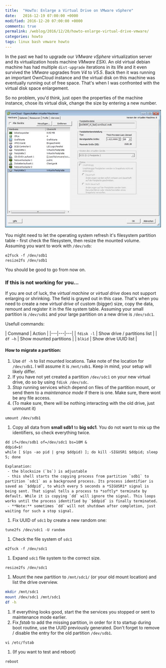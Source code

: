 ```yaml
---
title:  "HowTo: Enlarge a Virtual Drive on VMware vSphere"
date:   2016-12-19 07:00:00 +0000
modified: 2016-12-20 07:00:00 +0000 
comments: true
permalink: /weblog/2016/12/20/howto-enlarge-virtual-drive-vmware/
categories: howto
tags: linux bash vmware howto
---
```


In the past we had to upgrade our *VMware vSphere* virtualization server and its virtualization hosts machine *VMware ESXi*. An old virtual debian machine has had multiple `dist-upgrade` iterations in its life and it even survived the *VMware* upgrades from *V4* to *V5.5*. Back then it was running an important OwnCloud instance and the virtual disk on this machine was eventually running out of free space. That's when I was confronted with the virtual disk space enlargement.


<!--more-->

So no problem, you'd think, just open the properties of the machine instance, chose its virtual disk, change the size by entering a new number.

![screen][screen]

You might need to let the operating system refresh it's filesystem partition table - first check the filesystem, then resize the mounted volume. Assuming you want to work with `/dev/sdb`:

```
e2fsck -f /dev/sdb1
resize2fs /dev/sdb1
```

You should be good to go from now on.


### If this is not working for you...

If you are out of luck, the *virtual machine* or *virtual drive* does not support enlarging or shrinking. The field is grayed out in this case. That's when you need to create a new *virtual drive* of custom (bigger) size, copy the data, remount and register it in the file system table. Assuming your small partition is `/dev/sdb1` and your large partition on a new drive is `/dev/sdc1`. 


 
Usefull commands:
 
| Command | Action |
|---|---|---|
| ```fdisk -l``` | Show drive / partitions list |
| ```df –h``` | Show mounted partitions |
| ```blkid``` | Show drive UUID list |


#### How to migrate a partition:

1. Use `df -h` to list mounted locations. Take note of the location for `/dev/sdb1`. I will assume it is `/mnt/sdb1`. Keep in mind, your setup will likely differ.
1. If you have not yet created a partition `/dev/sdc1` on your new virtual drive, do so by using `fdisk /dev/sdc`.
1. *Stop* running services which depend on files of the partition mount, or send them to a *maintenance mode* if there is one. Make sure, there wont be any file access.
1. (To make sure, there will be nothing interacting with the old drive, just unmount it)
```
umount /dev/sdb1
```
1. Copy all data from **small sdb1** to **big sdc1**. You do not want to mix up the identifiers, so check everything twice.
```
dd if=/dev/sdb1 of=/dev/sdc1 bs=10M &
ddpid=$!
while [ $(ps -ao pid | grep $ddpid) ]; do kill -SIGUSR1 $ddpid; sleep 5; done
```
	Explanation:
	 - the blocksize (`bs`) is adjustable
	 - this shell starts the copying process from partition `sdb1` to partition `sdc1` as a background process. Its process identifier is saved as `$ddpid`, to which every 5 seconds a *SIGUSR1* signal is being sent. That signal tells a process to *softly* terminate by default. While it is copying `dd` will ignore the signal. This loops works until the process identified by `$ddpid` is finally terminated.
	 - **Note:** sometimes `dd` will not shutdown after completion, just waiting for such a stop signal.


 

1. Fix UUID of `sdc1` by create a new random one:
```
tune2fs /dev/sdc1 -U random
```
1. Check the file system of `sdc1`
```
e2fsck -f /dev/sdc1
```
1. Expand `sdc1` file system to the correct size.
```
resize2fs /dev/sdc1
```
1. Mount the new partition to `/mnt/sdc1/` (or your old mount location) and list the drive overview.

 ```bash
mkdir /mnt/sdc1
mount /dev/sdc1 /mnt/sdc1
df -h
```

1. If everything looks good, start the the services you stopped or sent to maintenance mode earlier.
1. Fix *fstab* to add the missing partition, in order for it to startup during boot routine, use the UUID previously generated. Don't forget to remove / disable the entry for the old partition `/dev/sdb1`.
```
vi /etc/fstab
```
1. (If you want to test and reboot)
```
reboot
```


[screen]: /content-images/vsphere-virtual-drive.jpg
 

